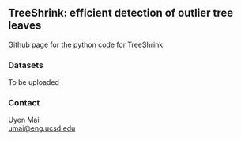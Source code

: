## TreeShrink: efficient detection of outlier tree leaves
Github page for [the python code](https://github.com/uym2/TreeShrink) for TreeShrink. 

### Datasets
To be uploaded

### Contact
Uyen Mai    
umai@eng.ucsd.edu

